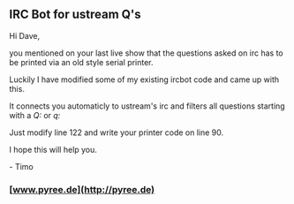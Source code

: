 ## IRC Bot for ustream Q's

Hi Dave,

you mentioned on your last live show that the questions asked on irc has to be printed via an old style serial printer.

Luckily I have modified some of my existing ircbot code and came up with this.

It connects you automaticly to ustream's irc and filters all questions starting with a _Q:_ or _q:_

Just modify line 122 and write your printer code on line 90.


I hope this will help you.

\- Timo

### [www.pyree.de](http://pyree.de)
